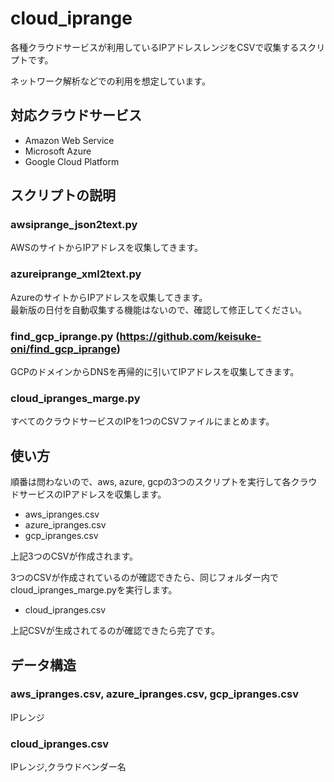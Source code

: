 # cloud_iprange

各種クラウドサービスが利用しているIPアドレスレンジをCSVで収集するスクリプトです。

ネットワーク解析などでの利用を想定しています。

## 対応クラウドサービス
- Amazon Web Service
- Microsoft Azure
- Google Cloud Platform

## スクリプトの説明
### awsiprange_json2text.py
AWSのサイトからIPアドレスを収集してきます。
### azureiprange_xml2text.py
AzureのサイトからIPアドレスを収集してきます。<br />
最新版の日付を自動収集する機能はないので、確認して修正してください。
### find_gcp_iprange.py (https://github.com/keisuke-oni/find_gcp_iprange)
GCPのドメインからDNSを再帰的に引いてIPアドレスを収集してきます。
### cloud_ipranges_marge.py
すべてのクラウドサービスのIPを1つのCSVファイルにまとめます。

## 使い方
順番は問わないので、aws, azure, gcpの3つのスクリプトを実行して各クラウドサービスのIPアドレスを収集します。

- aws_ipranges.csv
- azure_ipranges.csv
- gcp_ipranges.csv

上記3つのCSVが作成されます。

3つのCSVが作成されているのが確認できたら、同じフォルダー内でcloud_ipranges_marge.pyを実行します。

- cloud_ipranges.csv

上記CSVが生成されてるのが確認できたら完了です。

## データ構造
### aws_ipranges.csv, azure_ipranges.csv, gcp_ipranges.csv
IPレンジ
### cloud_ipranges.csv
IPレンジ,クラウドベンダー名
